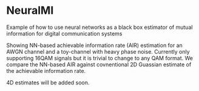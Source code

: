 # NeuralMI
Example of how to use neural networks as a black box estimator of mutual information for digital communication systems

Showing NN-based achievable information rate (AIR) estimation for an AWGN channel and a toy-channel with heavy phase noise. Currently only supporting 16QAM signals but it is trivial to change to any QAM format. We compare the NN-based AIR against covnentional 2D Guassian estimate of the achievable information rate.

4D estimates will be added soon.
